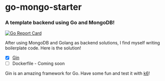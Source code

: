 # go-mongo-starter

### A template backend using Go and MongoDB!

[![Go Report Card](https://goreportcard.com/badge/github.com/EricMarcantonio/go-mongo-starter)](https://goreportcard.com/report/github.com/EricMarcantonio/go-mongo-starter)

After using MongoDB and Golang as backend solutions, I find myself writing boilerplate code. Here is the solution!

- [x] [Gin](https://github.com/gin-gonic/gin)
- [ ] Dockerfile - Coming soon

Gin is an amazing framework for Go. Have some fun and test it with [k6](https://github.com/loadimpact/k6)!